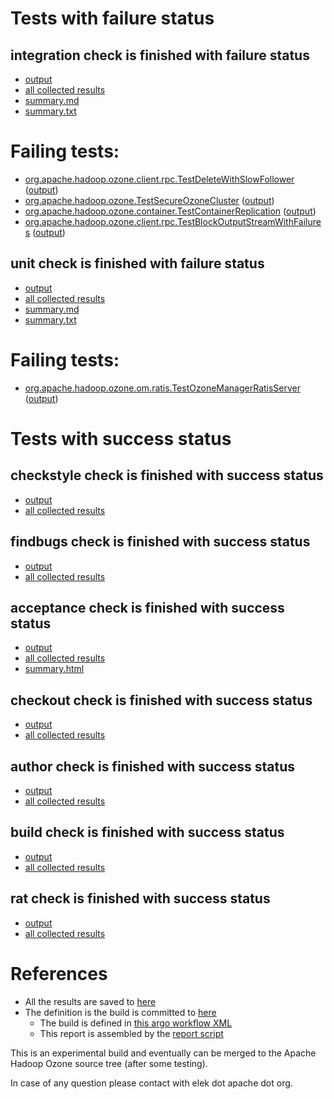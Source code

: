 # Tests with failure status

## integration check is finished with failure status

   * [output](https://raw.githubusercontent.com/elek/ozone-ci/master/pr/pr-hdds-2098-trunk-xjcqn/integration/output.log)
   * [all collected results](https://github.com/elek/ozone-ci/tree/master/pr/pr-hdds-2098-trunk-xjcqn/integration)
   * [summary.md](https://github.com/elek/ozone-ci/tree/master/pr/pr-hdds-2098-trunk-xjcqn/integration/summary.md)
   * [summary.txt](https://github.com/elek/ozone-ci/tree/master/pr/pr-hdds-2098-trunk-xjcqn/integration/summary.txt)

# Failing tests: 

 * [org.apache.hadoop.ozone.client.rpc.TestDeleteWithSlowFollower](hadoop-ozone/integration-test/org.apache.hadoop.ozone.client.rpc.TestDeleteWithSlowFollower.txt) ([output](hadoop-ozone/integration-test/org.apache.hadoop.ozone.client.rpc.TestDeleteWithSlowFollower-output.txt/))
 * [org.apache.hadoop.ozone.TestSecureOzoneCluster](hadoop-ozone/integration-test/org.apache.hadoop.ozone.TestSecureOzoneCluster.txt) ([output](hadoop-ozone/integration-test/org.apache.hadoop.ozone.TestSecureOzoneCluster-output.txt/))
 * [org.apache.hadoop.ozone.container.TestContainerReplication](hadoop-ozone/integration-test/org.apache.hadoop.ozone.container.TestContainerReplication.txt) ([output](hadoop-ozone/integration-test/org.apache.hadoop.ozone.container.TestContainerReplication-output.txt/))
 * [org.apache.hadoop.ozone.client.rpc.TestBlockOutputStreamWithFailures](hadoop-ozone/integration-test/org.apache.hadoop.ozone.client.rpc.TestBlockOutputStreamWithFailures.txt) ([output](hadoop-ozone/integration-test/org.apache.hadoop.ozone.client.rpc.TestBlockOutputStreamWithFailures-output.txt/))

## unit check is finished with failure status

   * [output](https://raw.githubusercontent.com/elek/ozone-ci/master/pr/pr-hdds-2098-trunk-xjcqn/unit/output.log)
   * [all collected results](https://github.com/elek/ozone-ci/tree/master/pr/pr-hdds-2098-trunk-xjcqn/unit)
   * [summary.md](https://github.com/elek/ozone-ci/tree/master/pr/pr-hdds-2098-trunk-xjcqn/unit/summary.md)
   * [summary.txt](https://github.com/elek/ozone-ci/tree/master/pr/pr-hdds-2098-trunk-xjcqn/unit/summary.txt)

# Failing tests: 

 * [org.apache.hadoop.ozone.om.ratis.TestOzoneManagerRatisServer](hadoop-ozone/ozone-manager/org.apache.hadoop.ozone.om.ratis.TestOzoneManagerRatisServer.txt) ([output](hadoop-ozone/ozone-manager/org.apache.hadoop.ozone.om.ratis.TestOzoneManagerRatisServer-output.txt/))


# Tests with success status

## checkstyle check is finished with success status

   * [output](https://raw.githubusercontent.com/elek/ozone-ci/master/pr/pr-hdds-2098-trunk-xjcqn/checkstyle/output.log)
   * [all collected results](https://github.com/elek/ozone-ci/tree/master/pr/pr-hdds-2098-trunk-xjcqn/checkstyle)


## findbugs check is finished with success status

   * [output](https://raw.githubusercontent.com/elek/ozone-ci/master/pr/pr-hdds-2098-trunk-xjcqn/findbugs/output.log)
   * [all collected results](https://github.com/elek/ozone-ci/tree/master/pr/pr-hdds-2098-trunk-xjcqn/findbugs)


## acceptance check is finished with success status

   * [output](https://raw.githubusercontent.com/elek/ozone-ci/master/pr/pr-hdds-2098-trunk-xjcqn/acceptance/output.log)
   * [all collected results](https://github.com/elek/ozone-ci/tree/master/pr/pr-hdds-2098-trunk-xjcqn/acceptance)
   * [summary.html](https://elek.github.io/ozone-ci/pr/pr-hdds-2098-trunk-xjcqn/acceptance/summary.html)


## checkout check is finished with success status

   * [output](https://raw.githubusercontent.com/elek/ozone-ci/master/pr/pr-hdds-2098-trunk-xjcqn/checkout/output.log)
   * [all collected results](https://github.com/elek/ozone-ci/tree/master/pr/pr-hdds-2098-trunk-xjcqn/checkout)


## author check is finished with success status

   * [output](https://raw.githubusercontent.com/elek/ozone-ci/master/pr/pr-hdds-2098-trunk-xjcqn/author/output.log)
   * [all collected results](https://github.com/elek/ozone-ci/tree/master/pr/pr-hdds-2098-trunk-xjcqn/author)


## build check is finished with success status

   * [output](https://raw.githubusercontent.com/elek/ozone-ci/master/pr/pr-hdds-2098-trunk-xjcqn/build/output.log)
   * [all collected results](https://github.com/elek/ozone-ci/tree/master/pr/pr-hdds-2098-trunk-xjcqn/build)


## rat check is finished with success status

   * [output](https://raw.githubusercontent.com/elek/ozone-ci/master/pr/pr-hdds-2098-trunk-xjcqn/rat/output.log)
   * [all collected results](https://github.com/elek/ozone-ci/tree/master/pr/pr-hdds-2098-trunk-xjcqn/rat)




# References

 * All the results are saved to [here](https://github.com/elek/ozone-ci/tree/master/pr/pr-hdds-2098-trunk-xjcqn/)
 * The definition is the build is committed to [here](https://github.com/elek/argo-ozone)
    * The build is defined in [this argo workflow XML](https://github.com/elek/argo-ozone/blob/master/ozone-build.yaml)
    * This report is assembled by the [report script](https://github.com/elek/argo-ozone/blob/master/scripts/report.sh)

This is an experimental build and eventually can be merged to the Apache Hadoop Ozone source tree (after some testing).

In case of any question please contact with elek dot apache dot org.
